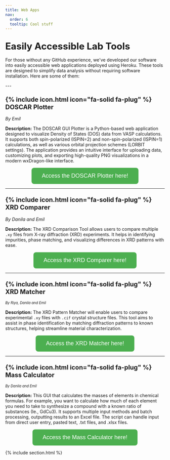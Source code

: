 ```yaml
---
title: Web Apps
nav:
  order: 6
  tooltip: Cool stuff
---
```


## <span style="font-size: 1.4em;">Easily Accessible Lab Tools</span>  

<p style="font-size: 1em;">
  For those without any GitHub experience, we've developed our software into easily accessible web applications deployed using Heroku. These tools are designed to simplify data analysis without requiring software installation. Here are some of them:
</p>
---

### <span style="font-size: 1.2em;">{% include icon.html icon="fa-solid fa-plug" %} DOSCAR Plotter</span>  

<p style="font-size: 1em; font-style: italic;">By Emil</p>


<span style="font-size: 1em; font-weight: bold;">Description:</span> <span style="font-size: 1em;">The DOSCAR GUI Plotter is a Python-based web application designed to visualize Density of States (DOS) data from VASP calculations. It supports both spin-polarized (ISPIN=2) and non-spin-polarized (ISPIN=1) calculations, as well as various orbital projection schemes (LORBIT settings). The application provides an intuitive interface for uploading data, customizing plots, and exporting high-quality PNG visualizations in a modern wxDragon-like interface.</span>  

<div style="text-align: center;">
  <a href="https://doscar-gui-9a48cc5d4e0d.herokuapp.com" target="_blank">
    <button style="padding: 15px 32px; font-size: 18px; background-color: #4CAF50; color: white; border: none; border-radius: 8px; cursor: pointer;">
      Access the DOSCAR Plotter here!
    </button>
  </a>
</div>  

---

### <span style="font-size: 1.2em;">{% include icon.html icon="fa-solid fa-plug" %} XRD Comparer</span>  

<p style="font-size: 1em; font-style: italic;">By Danila and Emil</p>


<span style="font-size: 1em; font-weight: bold;">Description:</span> <span style="font-size: 1em;">The XRD Comparison Tool allows users to compare multiple `.xy` files from X-ray diffraction (XRD) experiments. It helps in identifying impurities, phase matching, and visualizing differences in XRD patterns with ease.</span>  

<div style="text-align: center;">
  <a href="https://xrd-tool-785a7687ee07.herokuapp.com" target="_blank">
    <button style="padding: 15px 32px; font-size: 18px; background-color: #4CAF50; color: white; border: none; border-radius: 8px; cursor: pointer;">
      Access the XRD Comparer here!
    </button>
  </a>
</div>  

---

### <span style="font-size: 1.2em;">{% include icon.html icon="fa-solid fa-plug" %} XRD Matcher</span>  

<p style="font-size: 0.8em; font-style: italic;">By Riya, Danila and Emil</p>

<span style="font-size: 1em; font-weight: bold;">Description:</span> <span style="font-size: 1em;">The XRD Pattern Matcher will enable users to compare experimental `.xy` files with `.cif` crystal structure files. This tool aims to assist in phase identification by matching diffraction patterns to known structures, helping streamline material characterization.</span>  

<div style="text-align: center;">
  <a href="https://xrd-match-d2aa2e5815b7.herokuapp.com" target="_blank">
    <button style="padding: 15px 32px; font-size: 18px; background-color: #4CAF50; color: white; border: none; border-radius: 8px; cursor: pointer;">
      Access the XRD Matcher here!
    </button>
  </a>
</div>  

---

### <span style="font-size: 1.2em;">{% include icon.html icon="fa-solid fa-plug" %} Mass Calculator</span>  

<p style="font-size: 0.8em; font-style: italic;">By Danila and Emil</p>

<span style="font-size: 1em; font-weight: bold;">Description:</span> <span style="font-size: 1em;">This GUI that calculates the masses of elements in chemical formulas. For example, you want to calculate how much of each element you need to take to synthesize a compound with a known ratio of substances (Ie., GdCu3). It supports multiple input methods and batch processing, outputting results to an Excel file. The script can handle input from direct user entry, pasted text, .txt files, and .xlsx files.</span>  

<div style="text-align: center;">
  <a href="https://mass-calculator-6154bcd78fa5.herokuapp.com" target="_blank">
    <button style="padding: 15px 32px; font-size: 18px; background-color: #4CAF50; color: white; border: none; border-radius: 8px; cursor: pointer;">
      Access the Mass Calculator here!
    </button>
  </a>
</div>  

{% include section.html %}
